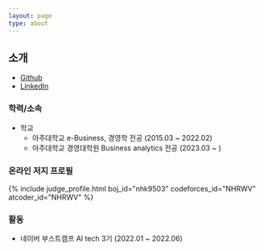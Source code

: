 ```yaml
---
layout: page
type: about
---
```


## 소개

- [Github](https://github.com/NHRWV)
- [LinkedIn](https://www.linkedin.com/in/nhrwv/)


### 학력/소속
* 학교
  * 아주대학교 e-Business, 경영학 전공 (2015.03 ~ 2022.02) 
  * 아주대학교 경영대학원 Business analytics 전공 (2023.03 ~ ) 
  
### 온라인 저지 프로필
{% include judge_profile.html boj_id="nhk9503" codeforces_id="NHRWV" atcoder_id="NHRWV" %}


### 활동
* 네이버 부스트캠프 AI tech 3기 (2022.01 ~ 2022.06)
